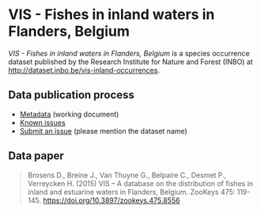 # VIS - Fishes in inland waters in Flanders, Belgium

*VIS - Fishes in inland waters in Flanders, Belgium* is a species occurrence dataset published by the Research Institute for Nature and Forest (INBO) at http://dataset.inbo.be/vis-inland-occurrences.

## Data publication process

* [Metadata](metadata.md) (working document)
* [Known issues](https://github.com/inbo/data-publication/labels/vis-inland-occurrences)
* [Submit an issue](https://github.com/inbo/data-publication/issues/new) (please mention the dataset name)

## Data paper

> Brosens D., Breine J., Van Thuyne G., Belpaire C., Desmet P., Verreycken H. (2015) VIS – A database on the distribution of fishes in inland and estuarine waters in Flanders, Belgium. ZooKeys 475: 119-145. https://doi.org/10.3897/zookeys.475.8556
